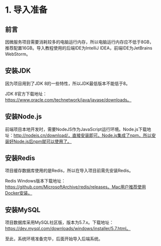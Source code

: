 # 1. 导入准备

## 前言

因微服务项目需要消耗较多的电脑运行内存，所以电脑运行内存应不低于8GB，推荐配置16GB。导入教程使用的后端IDE为IntelliJ IDEA，前端IDE为JetBrains WebStorm。

## 安装JDK

因为项目用到了JDK 8的一些特性，所以JDK最低版本不能低于8。

JDK 8官方下载地址：https://www.oracle.com/technetwork/java/javase/downloads。

## 安装Node.js

前端项目本地开发时，需要NodeJS作为JavaScript运行环境。Node.js下载地址：http://nodejs.cn/download/，直接安装即可。Node.js集成了npm，所以安装好Node.js后npm就可以使用了。

## 安装Redis

项目缓存数据库使用的是Redis，所以在导入项目前需先安装Redis。

Redis Windows版本下载地址：https://github.com/MicrosoftArchive/redis/releases。Mac用户推荐使用Docker安装。

## 安装MySQL

项目数据库采用MySQL社区版，版本为5.7.x。下载地址：https://dev.mysql.com/downloads/windows/installer/5.7.html。

至此，系统环境准备完毕，后面开始导入后端系统。